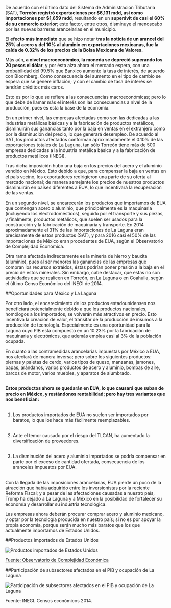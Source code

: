 
De acuerdo con el último dato del Sistema de Administración Tributaria (SAT), **Torreón registró exportaciones por $6,131 mdd, así como importaciones por $1,659 mdd**, resultando en un **superávit de casi el 60% de su  comercio exterior**; este factor, entre otros, disminuye el menoscabo por las nuevas barreras arancelarias en el municipio.

El **efecto más inmediato** que se hizo notar **tras la noticia de un arancel del 25% al acero y del 10% al aluminio en exportaciones mexicanas, fue la caída de 0.32% de los precios de la Bolsa Mexicana de Valores.**

Más aún, **a nivel macroeconómico, la moneda se depreció superando los 20 pesos el dólar**, y por ésta alza ahora el mercado espera, con una probabilidad del 99.5% que Banxico aumente la tasa de interés, de acuerdo con Bloomberg. Como consecuencia del aumento en el tipo de cambio se espera que se genere inflación; y con el cambio de tasa de interés se tendrán créditos más caros.

Esto es por lo que se refiere a las consecuencias macroeconómicas; pero lo que debe de llamar más el interés son las consecuencias a nivel de la producción, pues es esta la base de la economía.

En un primer nivel, las empresas afectadas como son las dedicadas a las industrias metálicas básicas y a la fabricación de productos metálicos, disminuirán sus ganancias tanto por la baja en ventas en el extranjero como por la disminución del precio, lo que generará desempleo. De acuerdo al SAT, los productos afectados conforman aproximadamente el 0.10% de las exportaciones totales de La Laguna, tan sólo Torreón tiene más de 500 empresas dedicadas a la industria metálica básica y a la fabricación de productos metálicos (INEGI).

Tras dicha imposición hubo una baja en los precios del acero y el aluminio vendido en México. Esto debido a que, para compensar la baja en ventas en el país vecino, los exportadores redirigieron una parte de su oferta al mercado nacional; de manera semejante los precios de nuestros productos disminuirán en países diferentes a EUA, lo que incentivará la recuperación de las ventas.

En un segundo nivel, se encarecerán los productos que importamos de EUA que contengan acero o aluminio, que principalmente es la maquinaria (incluyendo los electrodomésticos), seguido por el transporte y sus piezas, y finalmente, productos metálicos, que suelen ser usados para la construcción y la fabricación de maquinaria y transporte. En 2014 aproximadamente el 31% de las importaciones de La Laguna eran precisamente de estos productos (SAT), y para 2016 casi el 50% de las importaciones de México eran procedentes de EUA, según el Observatorio de Complejidad Económica.

Otra rama afectada indirectamente es la minería de hierro y bauxita (aluminio), pues al ser menores las ganancias de las empresas que compran los recursos extraídos, éstas podrían poner presión a la baja en el precio de estos minerales. Sin embargo, cabe destacar, que estas no son actividades que se realicen en Torreón, en La Laguna o en Coahuila, según el último Censo Económico del INEGI de 2014.

##Oportunidades para México y La Laguna

Por otro lado, el encarecimiento de los productos estadounidenses nos beneficiará potencialmente debido a que los productos nacionales, homólogos a los importados, se volverán más atractivos en precio. Esto incentiva la creación de valor, el transitar de la producción de insumos a la producción de tecnología. Especialmente es una oportunidad para la Laguna cuyo PIB está compuesto en un 10.23% por la fabricación de maquinaria y electrónicos, que además emplea casi al 3% de la población ocupada.

En cuanto a las contramedidas arancelarias impuestas por México a EUA, nos afectará de manera inversa; pero sobre los siguientes productos: piernas y paletas de cerdo, varios tipos de queso, manzanas, jamones, papas, arándanos, varios productos de acero y aluminio, bombas de aire, barcos de motor, varios muebles, y aparatos de alumbrado.</br></br>

**Estos productos ahora se quedarán en EUA, lo que causará que suban de precio en México, y restándonos rentabilidad; pero hay tres variantes que nos benefician:**</br></br>

1. Los productos importados de EUA no suelen ser importados por baratos, lo que los hace más fácilmente reemplazables.</br></br>

2. Ante el temor causado por el riesgo del TLCAN, ha aumentado la diversificación de proveedores.</br></br>

3. La disminución del acero y aluminio importados se podría compensar en parte por el exceso de cantidad ofertada, consecuencia de los aranceles impuestos por EUA.</br></br>

Con la llegada de las imposiciones arancelarias, EUA pierde un poco de la atracción que había adquirido entre los inversionistas por la reciente Reforma Fiscal; y a pesar de las afectaciones causadas a nuestro país, Trump ha dejado a La Laguna y a México en la posibilidad de fortalecer su economía y desarrollar su industria tecnológica.

Las empresas ahora deberán procurar comprar acero y aluminio mexicano, y optar por la tecnología producida en nuestro país; si no es por apoyar la propia economía, porque serán mucho más baratos que los que actualmente importamos de Estados Unidos.

##Productos importados de Estados Unidos

<img class="img-responsive" src="fortalezas-y-oportunidades-tras-imposicion-arancelaria/articulos-importados.png" alt="Productos importados de Estados Unidos">

[Fuente: Observatorio de Complejidad Económica](https://atlas.media.mit.edu/en/visualize/tree_map/hs92/import/mex/usa/show/2016/)

##Participación de subsectores afectados en el PIB y ocupación de La Laguna

<img class="img-responsive" src="fortalezas-y-oportunidades-tras-imposicion-arancelaria/subsectores.png" alt="Participación de subsectores afectados en el PIB y ocupación de La Laguna">


Fuente: INEGI. Censos económicos 2014.
